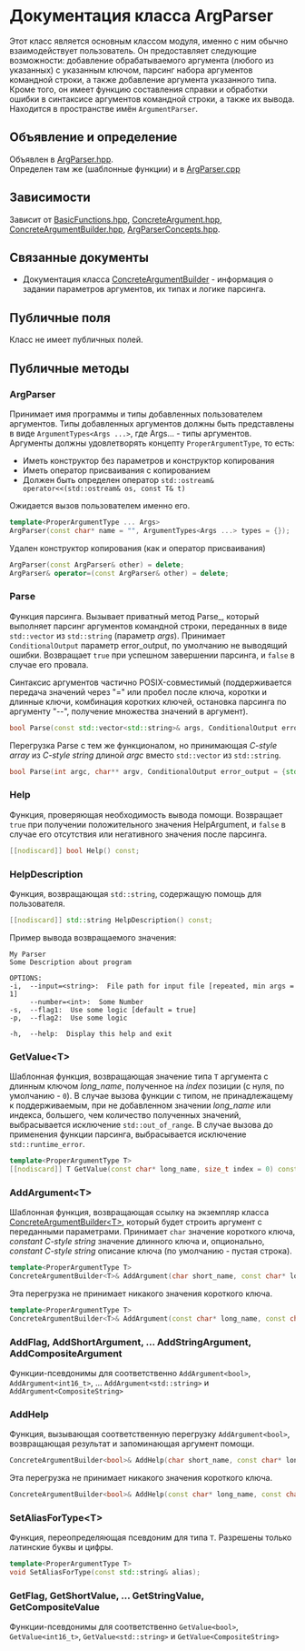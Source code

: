 # Документация класса ArgParser

Этот класс является основным классом модуля, именно с ним обычно взаимодействует
пользователь. Он предоставляет следующие возможности: добавление обрабатываемого
аргумента (любого из указанных) с указанным ключом, парсинг набора аргументов командной
строки, а также добавление аргумента указанного типа. Кроме того, он имеет функцию
составления справки и обработки ошибки в синтаксисе аргументов командной строки, а
также их вывода. Находится в пространстве имён `ArgumentParser`.

## Объявление и определение

Объявлен в [ArgParser.hpp](../ArgParser.hpp). <br>
Определен там же (шаблонные функции) и в [ArgParser.cpp](../ArgParser.cpp)

## Зависимости

Зависит от [BasicFunctions.hpp](../basic/BasicFunctions.hpp),
[ConcreteArgument.hpp](../ConcreteArgument.hpp),
[ConcreteArgumentBuilder.hpp](../ConcreteArgumentBuilder.hpp),
[ArgParserConcepts.hpp](../ArgParserConcepts.hpp).

## Связанные документы

* Документация класса [ConcreteArgumentBuilder](ConcreteArgumentBuilder.md) -
  информация о задании параметров аргументов, их типах и логике парсинга.

## Публичные поля

Класс не имеет публичных полей.

## Публичные методы

### ArgParser

Принимает имя программы и типы добавленных пользователем аргументов.
Типы добавленных аргументов должны быть представлены в виде `ArgumentTypes<Args ...>`, где Args... - типы аргументов.
Аргументы должны удовлетворять концепту `ProperArgumentType`, то есть:
* Иметь конструктор без параметров и конструктор копирования
* Иметь оператор присваивания с копированием
* Должен быть определен оператор `std::ostream& operator<<(std::ostream& os, const T& t)`

Ожидается вызов пользователем именно его.

```cpp
template<ProperArgumentType ... Args>
ArgParser(const char* name = "", ArgumentTypes<Args ...> types = {});
```

Удален конструктор копирования (как и оператор присваивания)

```cpp
ArgParser(const ArgParser& other) = delete;
ArgParser& operator=(const ArgParser& other) = delete;
```

### Parse

Функция парсинга. Вызывает приватный метод Parse_, который выполняет парсинг
аргументов командной строки, переданных в виде `std::vector` из `std::string`
(параметр *args*). Принимает `ConditionalOutput` параметр error_output, по умолчанию
не выводящий ошибки. Возвращает `true` при успешном завершении парсинга,
и `false` в случае его провала.

Синтаксис аргументов частично POSIX-совместимый (поддерживается передача значений
через "=" или пробел после ключа, коротки и длинные ключи, комбинация коротких
ключей, остановка парсинга по аргументу "--", получение множества значений в аргумент).

```cpp
bool Parse(const std::vector<std::string>& args, ConditionalOutput error_output = {std::cout, false});
```

Перегрузка Parse с тем же функционалом, но принимающая *C-style array* из
*C-style string* длиной *argc* вместо `std::vector` из `std::string`.

```cpp
bool Parse(int argc, char** argv, ConditionalOutput error_output = {std::cout, false});
```

### Help

Функция, проверяющая необходимость вывода помощи. Возвращает `true` при получении
положительного значения HelpArgument, и `false` в случае его отсутствия или
негативного значения после парсинга.

```cpp
[[nodiscard]] bool Help() const;
```

### HelpDescription

Функция, возвращающая `std::string`, содержащую помощь для пользователя.

```cpp
[[nodiscard]] std::string HelpDescription() const;
```

Пример вывода возвращаемого значения:

```text
My Parser
Some Description about program

OPTIONS:
-i,  --input=<string>:  File path for input file [repeated, min args = 1]
     --number=<int>:  Some Number
-s,  --flag1:  Use some logic [default = true]
-p,  --flag2:  Use some logic

-h,  --help:  Display this help and exit
```

### GetValue<T\>

Шаблонная функция, возвращающая значение типа `T` аргумента с длинным ключом
*long_name*, полученное на *index* позиции (с нуля, по умолчанию - `0`). В случае
вызова функции с типом, не принадлежащему к поддерживаемым, при не добавленном
значении *long_name* или индекса, большего, чем количество полученных значений,
выбрасывается исключение `std::out_of_range`. В случае вызова до применения функции
парсинга, выбрасывается исключение `std::runtime_error`.

```cpp
template<ProperArgumentType T>
[[nodiscard]] T GetValue(const char* long_name, size_t index = 0) const;
```

### AddArgument<T\>

Шаблонная функция, возвращающая ссылку на экземпляр класса
[ConcreteArgumentBuilder<T\>](ConcreteArgumentBuilder.md), который будет строить
аргумент с переданными параметрами. Принимает `char` значение короткого ключа,
*constant C-style string* значение длинного ключа и, опционально, *constant C-style
string* описание ключа (по умолчанию - пустая строка).

```cpp
template<ProperArgumentType T>
ConcreteArgumentBuilder<T>& AddArgument(char short_name, const char* long_name, const char* description = "");
```

Эта перегрузка не принимает никакого значения короткого ключа.

```cpp
template<ProperArgumentType T>
ConcreteArgumentBuilder<T>& AddArgument(const char* long_name, const char* description = "");
```

### AddFlag, AddShortArgument, ... AddStringArgument, AddCompositeArgument

Функции-псевдонимы для соответственно `AddArgument<bool>`, `AddArgument<int16_t>`, ...
`AddArgument<std::string>` и `AddArgument<CompositeString>`

### AddHelp

Функция, вызывающая соответственную перегрузку `AddArgument<bool>`, возвращающая
результат и запоминающая аргумент помощи.

```cpp
ConcreteArgumentBuilder<bool>& AddHelp(char short_name, const char* long_name, const char* description = "");
```

Эта перегрузка не принимает никакого значения короткого ключа.

```cpp
ConcreteArgumentBuilder<bool>& AddHelp(const char* long_name, const char* description);
```

### SetAliasForType<T\>

Функция, переопределяющая псевдоним для типа `T`. 
Разрешены только латинские буквы и цифры.

```cpp
template<ProperArgumentType T>
void SetAliasForType(const std::string& alias);
```

### GetFlag, GetShortValue, ... GetStringValue, GetCompositeValue

Функции-псевдонимы для соответственно `GetValue<bool>`, `GetValue<int16_t>`,
`GetValue<std::string>` и `GetValue<CompositeString>`
